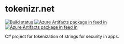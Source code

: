 # tokenizr.net

[![Build status](https://dev.azure.com/jaredfholgate/tokenizr.net/_apis/build/status/tokenizr.net)](https://dev.azure.com/jaredfholgate/tokenizr.net/_build/latest?definitionId=-1) [![Azure Artifacts package in feed in ](https://feeds.dev.azure.com/jaredfholgate/_apis/public/Packaging/Feeds/d8df36dc-db39-4634-b5c8-36d2c1078565/Packages/0d159df3-7e79-487d-88cb-71e4ad258544/Badge)](https://dev.azure.com/jaredfholgate/_Packaging?feed=d8df36dc-db39-4634-b5c8-36d2c1078565&package=0d159df3-7e79-487d-88cb-71e4ad258544&preferRelease=true&_a=package) [![Azure Artifacts package in  feed in ](https://feeds.dev.azure.com/jaredfholgate/_apis/public/Packaging/Feeds/d8df36dc-db39-4634-b5c8-36d2c1078565/Packages/629c255f-2896-4864-9cdb-c344587bdfb3/Badge)](https://dev.azure.com/jaredfholgate/_Packaging?feed=d8df36dc-db39-4634-b5c8-36d2c1078565&package=629c255f-2896-4864-9cdb-c344587bdfb3&preferRelease=true&_a=package)

C# project for tokenization of strings for security in apps.
